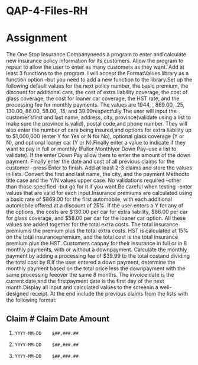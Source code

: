 # QAP-4-Files-RH

# Assignment
The One  Stop  Insurance  Companyneeds  a  program  to  enter  and  calculate  new  insurance  policy information for its customers. Allow the program to repeat to allow the user to enter as many customers as they want.  Add at least 3 functions to the program.  I will accept the FormatValues library as a function option –but you need to add a new function to the library.Set  up  the  following  default  values  for the  next  policy  number,  the  basic  premium,  the  discount  for additional  cars,  the  cost  of  extra  liability  coverage,  the  cost  of  glass  coverage,  the  cost  for  loaner  car coverage, the HST rate, and the processing fee for monthly payments. The values are 1944, , 869.00, .25, 130.00, 86.00, 58.00, .15, and 39.99respectfully.The user will input the customer’sfirst and last name, address, city, province(validate using a list to make sure the province is valid), postal code,and phone number.  They will also enter the number of cars being insured,and  options  for  extra  liability  up  to  $1,000,000  (enter  Y  for  Yes  or  N  for  No),  optional  glass coverage (Y or N), and optional loaner car (Y or N).Finally enter a value to indicate if they want to pay in full or monthly (Fullor Monthlyor Down Pay–use a list to validate). If the enter Down Pay allow them to enter  the  amount  of  the  down  payment.   Finally  enter  the  date  and  cost  of  all  previous  claims  for  the customer –press Enter to finish.  Add at least 2-3 claims and store the values in lists.  Convert the first and last name, the city, and the payment Methodto title case and the Y/N values upper case.  No validations required –other than those specified -but go for it if you want.Be careful when testing -enter values that are valid for each input.Insurance  premiums  are  calculated  using  a  basic  rate  of  $869.00  for  the  first  automobile,  with  each additional automobile offered at a discount of 25%. If the user enters a Y for any of the options, the costs are $130.00 per car for extra liability, $86.00 per car for glass coverage, and $58.00 per car for the loaner car option. All these values are added together for the total extra costs. The total insurance premiumis the premium plus the total extra costs. HST is calculated at 15% on the total insurancepremium, and the total cost is the total insurance premium plus the HST. Customers canpay for their insurance in full or in 8  monthly  payments,  with  or  without  a  downpayment.  Calculate  the  monthly  payment  by  adding  a processing  fee  of $39.99  to  the  total costand  dividing  the  total cost  by 8.If  the  user  entered  a  down payment, determine the monthly payment based on the total price less the downpayment with the same processing feeover the same 8 months.  The invoice date is the current date,and the firstpayment date is the first day of the next month.Display  all  input  and  calculated values  to the screenin  a well-designed  receipt. At  the  end  include  the previous claims from the lists with the following format:

Claim #  Claim Date       Amount
---------------------------------
  1.     YYYY-MM-DD    $##,###.##
  2.     YYYY-MM-DD    $##,###.##
  3.     YYYY-MM-DD    $##,###.##